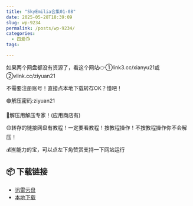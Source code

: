```yaml
---
title: "SkyEmilia合集01-08"
date: 2025-05-28T18:39:09
slug: wp-9234
permalink: /posts/wp-9234/
categories:
  - 四爱📺
tags:

---
```


如果两个网盘都没有资源了，看这个网站👉①link3.cc/xianyu21或②vlink.cc/ziyuan21

不需要注册账号！直接点本地下载转存OK？懂吧！

🟢解压密码:ziyuan21

🔵解压用解压专家！(应用商店有)

🟡转存的链接网盘有教程！一定要看教程！按教程操作！不按教程操作你不会解压！

💰🈶能力的宝，可以点左下角赞赏支持一下网站运行

## 📦 下载链接
- [迅雷云盘](https://blziyuan21.com/pay-download/9234?key=79cb9c6015&down_id=0)
- [本地下载](https://blziyuan21.com/pay-download/9234?key=79cb9c6015&down_id=1)

